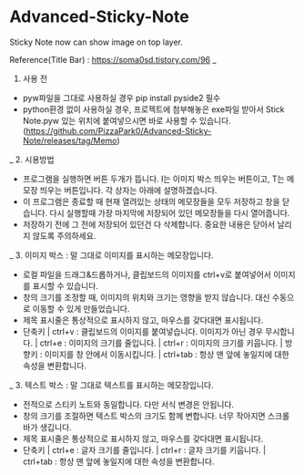 # Advanced-Sticky-Note
Sticky Note now can show image on top layer.

Reference(Title Bar) : https://soma0sd.tistory.com/96
_
1. 사용 전
- pyw파일을 그대로 사용하실 경우 pip install pyside2 필수
- python환경 없이 사용하실 경우, 프로젝트에 첨부해놓은 exe파일 받아서
  Stick Note.pyw 있는 위치에 붙여넣으시면 바로 사용할 수 있습니다. (https://github.com/PizzaPark0/Advanced-Sticky-Note/releases/tag/Memo)

_
2. 시용방법
- 프로그램을 실행하면 버튼 두개가 뜹니다. I는 이미지 박스 띄우는 버튼이고,
  T는 메모장 띄우는 버튼입니다. 각 상자는 아래에 설명하겠습니다.
- 이 프로그램은 종료할 때 현재 열려있는 상태의 메모장들을 모두 저장하고 창을 닫습니다.
  다시 실행할때 가장 마지막에 저장되어 있던 메모장들을 다시 열어줍니다.
- 저장하기 전에 그 전에 저장되어 있던건 다 삭제합니다. 중요한 내용은 닫아서 날리지 않도록 주의하세요.

_
3. 이미지 박스 : 말 그대로 이미지를 표시하는 메모장입니다.
- 로컬 파일을 드래그&드롭하거나, 클립보드의 이미지를 ctrl+v로 붙여넣어서 이미지를 표시할 수 있습니다.
- 창의 크기를 조정할 때, 이미지의 위치와 크기는 영향을 받지 않습니다. 대신 수동으로 이동할 수 있게 만들었습니다.
- 제목 표시줄은 통상적으로 표시하지 않고, 마우스를 갖다대면 표시됩니다.
- 단축키
  | ctrl+v : 클립보드의 이미지를 붙여넣습니다. 이미지가 아닌 경우 무시합니다.
  | ctrl+e : 이미지의 크기를 줄입니다.
  | ctrl+r : 이미지의 크기를 키웁니다.
  | 방향키 : 이미지를 창 안에서 이동시킵니다.
  | ctrl+tab : 항상 맨 앞에 놓일지에 대한 속성을 변환합니다.

_
3. 텍스트 박스 : 말 그대로 텍스트를 표시하는 메모장입니다.
- 전적으로 스티키 노트와 동일합니다. 다만 서식 변경은 안됩니다.
- 창의 크기를 조절하면 텍스트 박스의 크기도 함께 변합니다. 너무 작아지면 스크롤바가 생깁니다.
- 제목 표시줄은 통상적으로 표시하지 않고, 마우스를 갖다대면 표시됩니다.
- 단축키
  | ctrl+e : 글자 크기를 줄입니다.
  | ctrl+r : 글자 크기를 키웁니다.
  | ctrl+tab : 항상 맨 앞에 놓일지에 대한 속성을 변환합니다.
